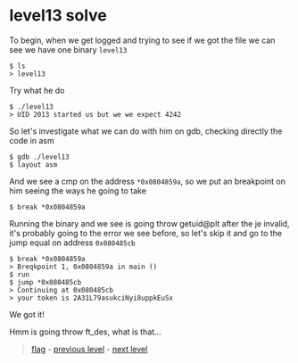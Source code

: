 # level13 solve

To begin, when we get logged and trying to see if we got the file we can see we have one binary ` level13 `

```
$ ls
> level13
```

Try what he do

```
$ ./level13
> UID 2013 started us but we we expect 4242
```

So let's investigate what we can do with him on gdb, checking directly the code in asm

```
$ gdb ./level13
$ layout asm
```

And we see a cmp on the address ` *0x0804859a `, so we put an breakpoint on him seeing the ways he going to take

```
$ break *0x0804859a
```

Running the binary and we see is going throw getuid@plt after the je invalid, it's probably going to the error we see before, so let's skip it and go to the jump equal on address ` 0x080485cb `

```
$ break *0x0804859a
> Breqkpoint 1, 0x0804859a in main ()
$ run
$ jump *0x080485cb
> Continuing at 0x080485cb
> your token is 2A31L79asukciNyi8uppkEuSx
```

We got it!

Hmm is going throw ft_des, what is that...

> <a href="../flag">flag</a> - <a href="../../level12">previous level</a> - <a href="../../level14">next level</a>
